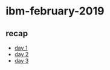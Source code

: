 # ibm-february-2019

## recap

- [day 1](day1-recap.md)
- [day 2](day2-recap.md)
- [day 3](day3-recap.md)
